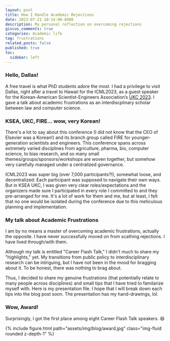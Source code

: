 ```yaml
---
layout: post
title: How I Handle Academic Rejections
date: 2023-07-21 10:14:00-0400
description: My personal reflection on overcoming rejections 
giscus_comments: true
categories: Academic life
tag: frustrations
related_posts: false
published: true
toc:
  sidebar: left
---
```


### Hello, Dallas! 

A free travel is what PhD students adore the most. I had a privilege to visit Dallas, right after a travel to Hawaii for the ICML2023, as a guest speaker for the Korean-American Scientist-Engineers Association’s [UKC 2023](https://www.ukc.ksea.org/). I gave a talk about academic frustrations as an interdiscplinary scholar between law and computer science. 

### KSEA, UKC, FIRE... wow, very Korean! 

There's a lot to say about this conference (I did not know that the CEO of Elsevier was a Korean!) and its branch group called FIRE for younger-generation scientists and engineers. This conference spans across extremely varied disciplines from agriculture, pharma, bio, computer science, to bias research, and so many small themes/groups/sponsors/workshops are woven together, but somehow very carefully managed under a centralized governance. 

ICML2023 was super big (over 7,000 participants?!), somewhat loose, and decentralized: Each participant was supposed to navigate their own ways. But in KSEA UKC, I was given very clear roles/expectations and the organizers made sure I participated in every role I committed to and they pre-arranged for me. It's a lot of work for them and me, but at least, I felt that no one would be isolated during the conference due to this meticulous planning and implementation.

### My talk about Academic Frustrations 

I am by no means a master of overcoming academic frustrations, actually the opposite. I have never successfully moved on from scathing rejections. I have lived through/with them. 

Although my talk is entitled "Career Flash Talk," I didn't much to share my "highlights," yet. My transitions from public policy to interdisciplinary research can be intriguing, but I have not been in the mood for bragging about it. To be honest, there was nothing to brag about. 

Thus, I decided to share my genuine frustrations (that potentially relate to many people across disciplines) and small tips that I have tried to familarize myself with. Here is my presentation file. I hope that I will break down each tips into the blog post soon. The presentation has my hand-drawings, lol. 

<object data="{{inyoungcheong.github.io}}/assets/pdf/UKCFIRE2024.pdf" width="1000" height="1000" type="application/pdf"></object>

### Wow, Award! 

Surprisingly, I got the first place among eight Career Flash Talk speakers. :smile: 

<div class="row mt-3">
    <div class="col-sm mt-3 mt-md-0">
        {% include figure.html path="assets/img/blog/award.jpg" class="img-fluid rounded z-depth-1" %}
    </div>
</div>


